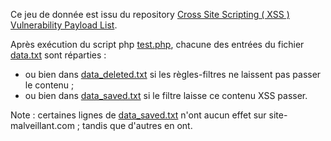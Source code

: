 Ce jeu de donnée est issu du repository [Cross Site Scripting ( XSS ) Vulnerability Payload List](https://github.com/payloadbox/xss-payload-list).

Après exécution du script php [test.php](test.php), chacune des entrées du fichier [data.txt](data.txt) sont réparties :
 - ou bien dans [data_deleted.txt](data_deleted.txt) si les règles-filtres ne laissent pas passer le contenu ;
 - ou bien dans [data_saved.txt](data_saved.txt) si le filtre laisse ce contenu XSS passer.


Note : certaines lignes de [data_saved.txt](data_saved.txt) n'ont aucun effet sur site-malveillant.com ; tandis que d'autres en ont.